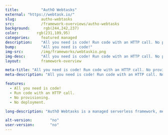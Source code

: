 ```yaml
---
title:			"AuthO Webtasks"
external: "https://webtask.io/"
slug:			autho-webtasks
src:			/framework-overviews/autho-webtasks
background:      rgb(244,242,237)
color:        rgb(231,109,95)
categories:		featured managed
description:	"All you need is code! Run code with an HTTP call. No provisioning. No deployment."
bump:			"All you need is code!"
img-src:		/img/frameworks/webtaskio.png
img-desc:		"All you need is code! Run code with an HTTP call. No provisioning. No deployment."
layout:			framework-overview

meta-title: "All you need is code! Run code with an HTTP call. No provisioning. No deployment."
meta-description: "All you need is code! Run code with an HTTP call. No provisioning. No deployment."

features:
  - All you need is code!
  - Run code with an HTTP call.
  - No provisioning.
  - No deployment.

long-description: "AuthO Webtasks is a managed serverless framework, meaning that it doesn't require any knowledge or configuration on cloud/aws/google/microsoft/ anything and lets you get down to building."

alt-version:		"no"
user-version:		"no"
---
```

